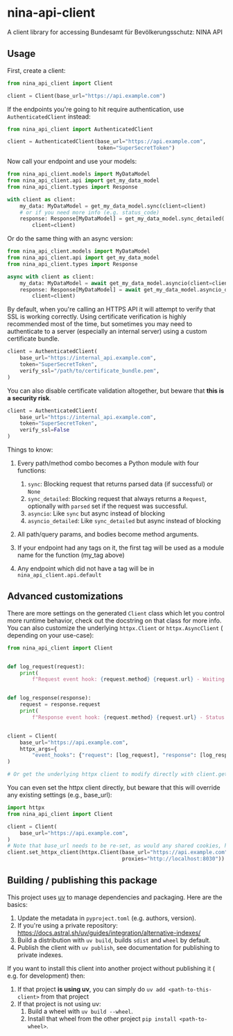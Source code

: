 # nina-api-client

A client library for accessing Bundesamt für Bevölkerungsschutz: NINA API

## Usage

First, create a client:

```python
from nina_api_client import Client

client = Client(base_url="https://api.example.com")
```

If the endpoints you're going to hit require authentication, use
`AuthenticatedClient` instead:

```python
from nina_api_client import AuthenticatedClient

client = AuthenticatedClient(base_url="https://api.example.com",
                             token="SuperSecretToken")
```

Now call your endpoint and use your models:

```python
from nina_api_client.models import MyDataModel
from nina_api_client.api import get_my_data_model
from nina_api_client.types import Response

with client as client:
    my_data: MyDataModel = get_my_data_model.sync(client=client)
    # or if you need more info (e.g. status_code)
    response: Response[MyDataModel] = get_my_data_model.sync_detailed(
        client=client)
```

Or do the same thing with an async version:

```python
from nina_api_client.models import MyDataModel
from nina_api_client.api import get_my_data_model
from nina_api_client.types import Response

async with client as client:
    my_data: MyDataModel = await get_my_data_model.asyncio(client=client)
    response: Response[MyDataModel] = await get_my_data_model.asyncio_detailed(
        client=client)
```

By default, when you're calling an HTTPS API it will attempt to verify that SSL
is working correctly. Using certificate verification is highly recommended most
of the time, but sometimes you may need to authenticate to a server (especially
an internal server) using a custom certificate bundle.

```python
client = AuthenticatedClient(
    base_url="https://internal_api.example.com",
    token="SuperSecretToken",
    verify_ssl="/path/to/certificate_bundle.pem",
)
```

You can also disable certificate validation altogether, but beware that **this
is a security risk**.

```python
client = AuthenticatedClient(
    base_url="https://internal_api.example.com",
    token="SuperSecretToken",
    verify_ssl=False
)
```

Things to know:

1. Every path/method combo becomes a Python module with four functions:
    1. `sync`: Blocking request that returns parsed data (if successful) or
       `None`
    1. `sync_detailed`: Blocking request that always returns a `Request`,
       optionally with `parsed` set if the request was successful.
    1. `asyncio`: Like `sync` but async instead of blocking
    1. `asyncio_detailed`: Like `sync_detailed` but async instead of blocking

1. All path/query params, and bodies become method arguments.
1. If your endpoint had any tags on it, the first tag will be used as a module
   name for the function (my_tag above)
1. Any endpoint which did not have a tag will be in
   `nina_api_client.api.default`

## Advanced customizations

There are more settings on the generated `Client` class which let you control
more runtime behavior, check out the docstring on that class for more info. You
can also customize the underlying `httpx.Client` or `httpx.AsyncClient` (
depending on your use-case):

```python
from nina_api_client import Client


def log_request(request):
    print(
        f"Request event hook: {request.method} {request.url} - Waiting for response")


def log_response(response):
    request = response.request
    print(
        f"Response event hook: {request.method} {request.url} - Status {response.status_code}")


client = Client(
    base_url="https://api.example.com",
    httpx_args={
        "event_hooks": {"request": [log_request], "response": [log_response]}},
)

# Or get the underlying httpx client to modify directly with client.get_httpx_client() or client.get_async_httpx_client()
```

You can even set the httpx client directly, but beware that this will override
any existing settings (e.g., base_url):

```python
import httpx
from nina_api_client import Client

client = Client(
    base_url="https://api.example.com",
)
# Note that base_url needs to be re-set, as would any shared cookies, headers, etc.
client.set_httpx_client(httpx.Client(base_url="https://api.example.com",
                                     proxies="http://localhost:8030"))
```

## Building / publishing this package

This project uses [uv](https://github.com/astral-sh/uv) to manage dependencies
and packaging. Here are the basics:

1. Update the metadata in `pyproject.toml` (e.g. authors, version).
2. If you're using a private
   repository: https://docs.astral.sh/uv/guides/integration/alternative-indexes/
3. Build a distribution with `uv build`, builds `sdist` and `wheel` by default.
1. Publish the client with `uv publish`, see documentation for publishing to
   private indexes.

If you want to install this client into another project without publishing it (
e.g. for development) then:

1. If that project **is using uv**, you can simply do
   `uv add <path-to-this-client>` from that project
1. If that project is not using uv:
    1. Build a wheel with `uv build --wheel`.
    1. Install that wheel from the other project `pip install <path-to-wheel>`.
